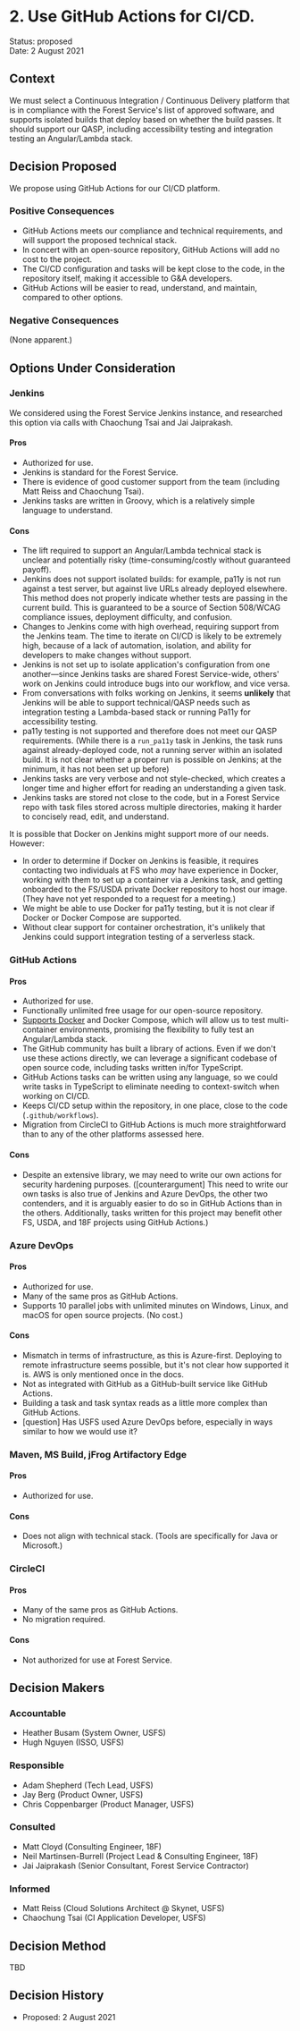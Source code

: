# 2. Use GitHub Actions for CI/CD.

Status: proposed   \
Date: 2 August 2021

## Context

We must select a Continuous Integration / Continuous Delivery platform that is in compliance with the Forest Service's list of approved software, and supports isolated builds that deploy based on whether the build passes. It should support our QASP, including accessibility testing and integration testing an Angular/Lambda stack.

## Decision Proposed

We propose using GitHub Actions for our CI/CD platform.

### Positive Consequences

- GitHub Actions meets our compliance and technical requirements, and will support the proposed technical stack.
- In concert with an open-source repository, GitHub Actions will add no cost to the project.
- The CI/CD configuration and tasks will be kept close to the code, in the repository itself, making it accessible to G&A developers.
- GitHub Actions will be easier to read, understand, and maintain, compared to other options.

### Negative Consequences
(None apparent.)


## Options Under Consideration

### Jenkins
We considered using the Forest Service Jenkins instance, and researched this option via calls with Chaochung Tsai and Jai Jaiprakash.

#### Pros
- Authorized for use.
- Jenkins is standard for the Forest Service.
- There is evidence of good customer support from the team (including Matt Reiss and Chaochung Tsai).
- Jenkins tasks are written in Groovy, which is a relatively simple language to understand.

#### Cons
- The lift required to support an Angular/Lambda technical stack is unclear and potentially risky (time-consuming/costly without guaranteed payoff).
- Jenkins does not support isolated builds: for example, pa11y is not run against a test server, but against live URLs already deployed elsewhere. This method does not properly indicate whether tests are passing in the current build. This is guaranteed to be a source of Section 508/WCAG compliance issues, deployment difficulty, and confusion.
- Changes to Jenkins come with high overhead, requiring support from the Jenkins team. The time to iterate on CI/CD is likely to be extremely high, because of a lack of automation, isolation, and ability for developers to make changes without support.
- Jenkins is not set up to isolate application's configuration from one another—since Jenkins tasks are shared Forest Service-wide, others' work on Jenkins could introduce bugs into our workflow, and vice versa.
- From conversations with folks working on Jenkins, it seems __unlikely__ that Jenkins will be able to support technical/QASP needs such as integration testing a Lambda-based stack or running Pa11y for accessibility testing.
- pa11y testing is not supported and therefore does not meet our QASP requirements. (While there is a `run_pa11y` task in Jenkins, the task runs against already-deployed code, not a running server within an isolated build. It is not clear whether a proper run is possible on Jenkins; at the minimum, it has not been set up before)
- Jenkins tasks are very verbose and not style-checked, which creates a longer time and higher effort for reading an understanding a given task.
- Jenkins tasks are stored not close to the code, but in a Forest Service repo with task files stored across multiple directories, making it harder to concisely read, edit, and understand.

It is possible that Docker on Jenkins might support more of our needs. However:

- In order to determine if Docker on Jenkins is feasible, it requires contacting two individuals at FS who *may* have experience in Docker, working with them to set up a container via a Jenkins task, and getting onboarded to the FS/USDA private Docker repository to host our image. (They have not yet responded to a request for a meeting.)
- We might be able to use Docker for pa11y testing, but it is not clear if Docker or Docker Compose are supported.
- Without clear support for container orchestration, it's unlikely that Jenkins could support integration testing of a serverless stack.


### GitHub Actions

#### Pros
- Authorized for use.
- Functionally unlimited free usage for our open-source repository.
- [Supports Docker](https://docs.github.com/en/actions/creating-actions/creating-a-docker-container-action) and Docker Compose, which will allow us to test multi-container environments, promising the flexibility to fully test an Angular/Lambda stack.
- The GitHub community has built a library of actions. Even if we don't use these actions directly, we can leverage a significant codebase of open source code, including tasks written in/for TypeScript.
- GitHub Actions tasks can be written using any language, so we could write tasks in TypeScript to eliminate needing to context-switch when working on CI/CD.
- Keeps CI/CD setup within the repository, in one place, close to the code (`.github/workflows`).
- Migration from CircleCI to GitHub Actions is much more straightforward than to any of the other platforms assessed here.

#### Cons
- Despite an extensive library, we may need to write our own actions for security hardening purposes. ([counterargument] This need to write our own tasks is also true of Jenkins and Azure DevOps, the other two contenders, and it is arguably easier to do so in GitHub Actions than in the others. Additionally, tasks written for this project may benefit other FS, USDA, and 18F projects using GitHub Actions.)


### Azure DevOps

#### Pros
- Authorized for use.
- Many of the same pros as GitHub Actions.
- Supports 10 parallel jobs with unlimited minutes on Windows, Linux, and macOS for open source projects. (No cost.)

#### Cons
- Mismatch in terms of infrastructure, as this is Azure-first. Deploying to remote infrastructure seems possible, but it's not clear how supported it is. AWS is only mentioned once in the docs.
- Not as integrated with GitHub as a GitHub-built service like GitHub Actions.
- Building a task and task syntax reads as a little more complex than GitHub Actions.
- [question] Has USFS used Azure DevOps before, especially in ways similar to how we would use it?


### Maven, MS Build, jFrog Artifactory Edge

#### Pros
- Authorized for use.

#### Cons
- Does not align with technical stack. (Tools are specifically for Java or Microsoft.)


### CircleCI

#### Pros
- Many of the same pros as GitHub Actions.
- No migration required.

#### Cons
- Not authorized for use at Forest Service.


## Decision Makers

### Accountable
- Heather Busam (System Owner, USFS)
- Hugh Nguyen (ISSO, USFS)

### Responsible
- Adam Shepherd (Tech Lead, USFS)
- Jay Berg (Product Owner, USFS)
- Chris Coppenbarger (Product Manager, USFS)

### Consulted
- Matt Cloyd (Consulting Engineer, 18F)
- Neil Martinsen-Burrell (Project Lead & Consulting Engineer, 18F)
- Jai Jaiprakash (Senior Consultant, Forest Service Contractor)

### Informed
- Matt Reiss (Cloud Solutions Architect @ Skynet, USFS)
- Chaochung Tsai (CI Application Developer, USFS)

## Decision Method

TBD

## Decision History

- Proposed: 2 August 2021
